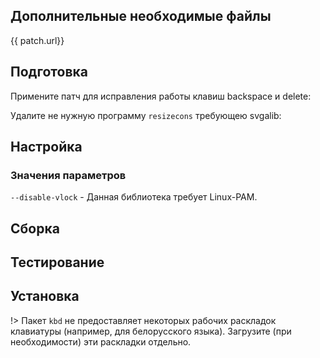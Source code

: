 <pkg :name="'kbd'" instsize showsbu2></pkg>


## Дополнительные необходимые файлы

<a :href="patch.url">{{ patch.url}}</a>

## Подготовка

Примените патч для исправления работы клавиш backspace и delete:
<package-script :package="'kbd'" :type="'patch'"></package-script>

Удалите не нужную программу `resizecons` требующею svgalib:
<package-script :package="'kbd'" :type="'prepare'"></package-script>


## Настройка
<package-script :package="'kbd'" :type="'configure'"></package-script>

### Значения параметров

`--disable-vlock` - Данная библиотека требует Linux-PAM.

## Сборка
<package-script :package="'kbd'" :type="'build'"></package-script>

## Тестирование
<package-script :package="'kbd'" :type="'test'"></package-script>

## Установка
<package-script :package="'kbd'" :type="'install'"></package-script>

!> Пакет `kbd` не предоставляет некоторых рабочих раскладок клавиатуры (например, для белорусского языка). Загрузите (при необходимости) эти раскладки отдельно.

<script>
		new Vue({
		el: '#main',
		data: { package: {}, patch: {} },
		mounted: function () {
				this.getPatch();
		},
		methods: {
			getPatch: function() {
					getPackage('kbd-patch')
					.then(response => this.patch = response);
			},
		}
  })
</script>
